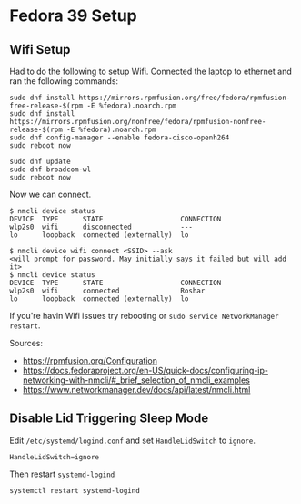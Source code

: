 # Fedora 39 Setup

## Wifi Setup

Had to do the following to setup Wifi. Connected the laptop to ethernet and ran the following commands:

```
sudo dnf install https://mirrors.rpmfusion.org/free/fedora/rpmfusion-free-release-$(rpm -E %fedora).noarch.rpm
sudo dnf install https://mirrors.rpmfusion.org/nonfree/fedora/rpmfusion-nonfree-release-$(rpm -E %fedora).noarch.rpm
sudo dnf config-manager --enable fedora-cisco-openh264
sudo reboot now
```

```
sudo dnf update
sudo dnf broadcom-wl
sudo reboot now
```

Now we can connect.
```
$ nmcli device status
DEVICE  TYPE      STATE                   CONNECTION
wlp2s0  wifi      disconnected            ---
lo      loopback  connected (externally)  lo

$ nmcli device wifi connect <SSID> --ask
<will prompt for password. May initially says it failed but will add it>
$ nmcli device status
DEVICE  TYPE      STATE                   CONNECTION
wlp2s0  wifi      connected               Roshar
lo      loopback  connected (externally)  lo
```

If you're havin Wifi issues try rebooting or `sudo service NetworkManager restart`.

Sources:
- https://rpmfusion.org/Configuration
- https://docs.fedoraproject.org/en-US/quick-docs/configuring-ip-networking-with-nmcli/#_brief_selection_of_nmcli_examples
- https://www.networkmanager.dev/docs/api/latest/nmcli.html

## Disable Lid Triggering Sleep Mode

Edit `/etc/systemd/logind.conf` and set `HandleLidSwitch` to `ignore`.

```
HandleLidSwitch=ignore
```

Then restart `systemd-logind`
```
systemctl restart systemd-logind
```
